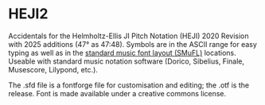# HEJI2
Accidentals for the Helmholtz-Ellis JI Pitch Notation (HEJI) 2020 Revision with 2025 additions (47° as 47:48). Symbols are in the ASCII range for easy typing as well as in the [standard music font layout (SMuFL)](https://w3c.github.io/smufl/latest/tables/extended-helmholtz-ellis-accidentals-just-intonation.html) locations. Useable with standard music notation software (Dorico, Sibelius, Finale, Musescore, Lilypond, etc.).

The .sfd file is a fontforge file for customisation and editing; the .otf is the release. Font is made available under a creative commons license.
